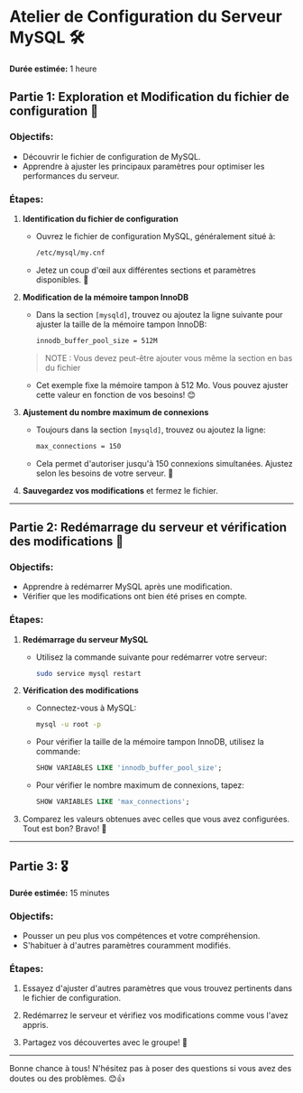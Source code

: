 # Atelier de Configuration du Serveur MySQL 🛠️

**Durée estimée:** 1 heure

## Partie 1: Exploration et Modification du fichier de configuration 📁

### Objectifs:
- Découvrir le fichier de configuration de MySQL.
- Apprendre à ajuster les principaux paramètres pour optimiser les performances du serveur.

### Étapes:

1. **Identification du fichier de configuration**
   - Ouvrez le fichier de configuration MySQL, généralement situé à:
     ```bash
     /etc/mysql/my.cnf
     ```
   - Jetez un coup d'œil aux différentes sections et paramètres disponibles. 🧐

2. **Modification de la mémoire tampon InnoDB**
   - Dans la section `[mysqld]`, trouvez ou ajoutez la ligne suivante pour ajuster la taille de la mémoire tampon InnoDB:
     ```bash
     innodb_buffer_pool_size = 512M
     ```
   > NOTE : Vous devez peut-être ajouter vous même la section en bas du fichier

   - Cet exemple fixe la mémoire tampon à 512 Mo. Vous pouvez ajuster cette valeur en fonction de vos besoins! 😊

3. **Ajustement du nombre maximum de connexions**
   - Toujours dans la section `[mysqld]`, trouvez ou ajoutez la ligne:
     ```bash
     max_connections = 150
     ```
   - Cela permet d'autoriser jusqu'à 150 connexions simultanées. Ajustez selon les besoins de votre serveur. 👥

4. **Sauvegardez vos modifications** et fermez le fichier.

---

## Partie 2: Redémarrage du serveur et vérification des modifications 🔄

### Objectifs:
- Apprendre à redémarrer MySQL après une modification.
- Vérifier que les modifications ont bien été prises en compte.

### Étapes:

1. **Redémarrage du serveur MySQL**
   - Utilisez la commande suivante pour redémarrer votre serveur:
     ```bash
     sudo service mysql restart
     ```

2. **Vérification des modifications**
   - Connectez-vous à MySQL:
     ```bash
     mysql -u root -p
     ```
   - Pour vérifier la taille de la mémoire tampon InnoDB, utilisez la commande:
     ```sql
     SHOW VARIABLES LIKE 'innodb_buffer_pool_size';
     ```
   - Pour vérifier le nombre maximum de connexions, tapez:
     ```sql
     SHOW VARIABLES LIKE 'max_connections';
     ```

3. Comparez les valeurs obtenues avec celles que vous avez configurées. Tout est bon? Bravo! 🎉

--- 

## Partie 3: 🎖️
**Durée estimée:** 15 minutes

### Objectifs:
- Pousser un peu plus vos compétences et votre compréhension.
- S'habituer à d'autres paramètres couramment modifiés.

### Étapes:

1. Essayez d'ajuster d'autres paramètres que vous trouvez pertinents dans le fichier de configuration.
   
2. Redémarrez le serveur et vérifiez vos modifications comme vous l'avez appris.

3. Partagez vos découvertes avec le groupe! 🚀

---

Bonne chance à tous! N'hésitez pas à poser des questions si vous avez des doutes ou des problèmes. 😊👍